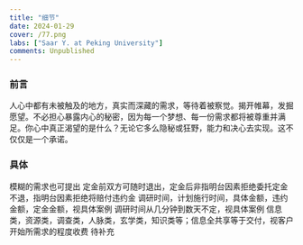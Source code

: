 ```yaml
---
title: "细节"
date: 2024-01-29
cover: /77.png
labs: ["Saar Y. at Peking University"]
comments: Unpublished
---
```



### 前言

人心中都有未被触及的地方，真实而深藏的需求，等待着被察觉。揭开帷幕，发掘愿望。不必担心暴露内心的秘密，因为每一个梦想、每一份需求都将被尊重并满足。你心中真正渴望的是什么？无论它多么隐秘或狂野，能力和决心去实现。这不仅仅是一个承诺。


### 具体

模糊的需求也可提出
定金前双方可随时退出，定金后非指明台因素拒绝委托定金不退，指明台因素拒绝将赔付违约金
调研时间，计划施行时间，具体金额，违约金额，定金金额，视具体案例
调研时间从几分钟到数天不定，视具体案例
信息类，资源类，调查类，人脉类，玄学类，知识类等；信息全共享等于交付，视客户开始所需求的程度收费
待补充
